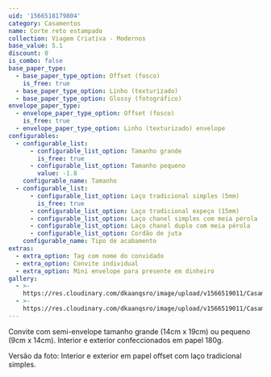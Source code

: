 ```yaml
---
uid: '1566518179804'
category: Casamentos
name: Corte reto estampado
collection: Viagem Criativa - Modernos
base_value: 5.1
discount: 0
is_combo: false
base_paper_type:
  - base_paper_type_option: Offset (fosco)
    is_free: true
  - base_paper_type_option: Linho (texturizado)
  - base_paper_type_option: Glossy (fotográfico)
envelope_paper_type:
  - envelope_paper_type_option: Offset (fosco)
    is_free: true
  - envelope_paper_type_option: Linho (texturizado) envelope
configurables:
  - configurable_list:
      - configurable_list_option: Tamanho grande
        is_free: true
      - configurable_list_option: Tamanho pequeno
        value: -1.8
    configurable_name: Tamanho
  - configurable_list:
      - configurable_list_option: Laço tradicional simples (5mm)
        is_free: true
      - configurable_list_option: Laço tradicional expeço (15mm)
      - configurable_list_option: Laço chanel simples com meia pérola
      - configurable_list_option: Laço chanel duplo com meia pérola
      - configurable_list_option: Cordão de juta
    configurable_name: Tipo de acabamento
extras:
  - extra_option: Tag com nome do convidado
  - extra_option: Convite individual
  - extra_option: Mini envelope para presente em dinheiro
gallery:
  - >-
    https://res.cloudinary.com/dkaanqsro/image/upload/v1566519011/Casamentos/Modelo_reto_estampado_gmge6p.jpg
  - >-
    https://res.cloudinary.com/dkaanqsro/image/upload/v1566519011/Casamentos/Modelo_reto_estampado_2_priho6.jpg
---
```

Convite com semi-envelope tamanho grande (14cm x 19cm) ou pequeno (9cm x 14cm). Interior e exterior confeccionados em papel 180g.



Versão da foto: Interior e exterior em papel offset com laço tradicional simples.
